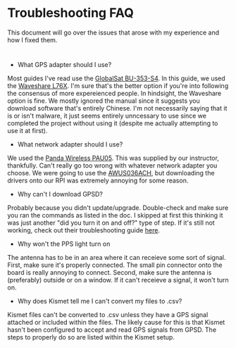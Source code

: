 # Troubleshooting FAQ
This document will go over the issues that arose with my experience and how I fixed them.
 
# 
 






- What GPS adapter should I use?
  
Most guides I've read use the [GlobalSat BU-353-S4](https://www.amazon.com/GlobalSat-BU-353-S4-Receiver-Black-Improved-New/dp/B098L799NH). In this guide, we used the [Waveshare L76X](https://www.waveshare.com/l76x-gps-hat.htm). I'm sure that's the better option if you're into following the consensus of more expereienced people. In hindsight, the Waveshare option is fine. We mostly ignored the manual since it suggests you download software that's entirely Chinese. I'm not necessarily saying that it is or isn't malware, it just seems entirely unncessary to use since we completed the project without using it (despite me actually attempting to use it at first).

- What network adapter should I use?

We used the [Panda Wireless PAU05](https://www.pandawireless.com/panda300mbps.htm). This was supplied by our instructor, thankfully. Can't really go too wrong with whatever network adapter you choose. We were going to use the [AWUS036ACH](https://www.alfa.com.tw/products/awus036ach?variant=36473965871176), but downloading the drivers onto our RPI was extremely annoying for some reason.

- Why can't I download GPSD?

Probably because you didn't update/upgrade. Double-check and make sure you ran the commands as listed in the doc. I skipped at first this thinking it was just another "did you turn it on and off?" type of step. If it's still not working, check out their troubleshooting guide [here](https://gpsd.gitlab.io/gpsd/troubleshooting.html).

- Why won't the PPS light turn on

The antenna has to be in an area where it can receieve some sort of signal. First, make sure it's properly connected. The small pin connector onto the board is really annoying to connect. Second, make sure the antenna is (preferably) outside or on a window. If it can't receieve a signal, it won't turn on. 

- Why does Kismet tell me I can't convert my files to .csv?

Kismet files can't be converted to .csv unless they have a GPS signal attached or included within the files. The likely cause for this is that Kismet hasn't been configured to accept and read GPS signals from GPSD. The steps to properly do so are listed within the Kismet setup.

